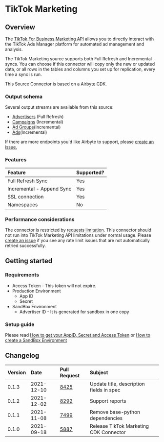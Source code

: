 # TikTok Marketing

## Overview

The [TikTok For Business Marketing API](https://ads.tiktok.com/marketing_api/homepage?rid=uvtbok1h19) allows you to directly interact with the TikTok Ads Manager platform for automated ad management and analysis. 

The TikTok Marketing source supports both Full Refresh and Incremental syncs. You can choose if this connector will copy only the new or updated data, or all rows in the tables and columns you set up for replication, every time a sync is run.

This Source Connector is based on a [Airbyte CDK](https://docs.airbyte.io/connector-development/cdk-python).

### Output schema

Several output streams are available from this source:

* [Advertisers](https://business-api.tiktok.com/marketing_api/docs?id=1708503202263042) \(Full Refresh\)
* [Campaigns](https://business-api.tiktok.com/marketing_api/docs?id=1708582970809346) \(Incremental\)
* [Ad Groups](https://business-api.tiktok.com/marketing_api/docs?id=1708503489590273)\(Incremental\)
* [Ads](https://business-api.tiktok.com/marketing_api/docs?id=1708572923161602)\(Incremental\)

If there are more endpoints you'd like Airbyte to support, please [create an issue.](https://github.com/airbytehq/airbyte/issues/new/choose)

### Features

| Feature | Supported? |
| :--- | :--- |
| Full Refresh Sync | Yes |
| Incremental - Append Sync | Yes |
| SSL connection | Yes |
| Namespaces | No |

### Performance considerations

The connector is restricted by [requests limitation](https://ads.tiktok.com/marketing_api/docs?rid=fgvgaumno25&id=1701890997610497). This connector should not run into TikTok Marketing API limitations under normal usage. Please [create an issue](https://github.com/airbytehq/airbyte/issues) if you see any rate limit issues that are not automatically retried successfully.

## Getting started

### Requirements

* Access Token - This token will not expire. 
* Production Environment
  * App ID
  * Secret
* SandBox Environment
  * Advertiser ID - It is generated for sandbox in one copy

### Setup guide

Please read [How to get your AppID, Secret and Access Token](https://ads.tiktok.com/marketing_api/docs?rid=fgvgaumno25&id=1701890909484033) or [How to create a SandBox Environment](https://ads.tiktok.com/marketing_api/docs?rid=fgvgaumno25&id=1701890920013825)

## Changelog

| Version | Date       | Pull Request | Subject |
| :------ | :--------  | :-----       | :------ |
| 0.1.3 | 2021-12-10 | [8425](https://github.com/airbytehq/airbyte/pull/8425) | Update title, description fields in spec |
| 0.1.2 | 2021-12-02 | [8292](https://github.com/airbytehq/airbyte/pull/8292) | Support reports |
| 0.1.1 | 2021-11-08 | [7499](https://github.com/airbytehq/airbyte/pull/7499) | Remove base-python dependencies |
| 0.1.0 | 2021-09-18 | [5887](https://github.com/airbytehq/airbyte/pull/5887) | Release TikTok Marketing CDK Connector |
